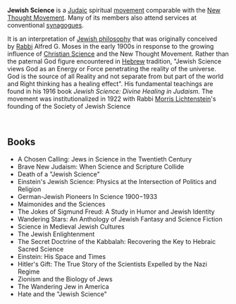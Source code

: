 

<p><strong>Jewish Science</strong>&nbsp;is a&nbsp;<a title="Judaism" href="https://en.wikipedia.org/wiki/Judaism">Judaic</a>&nbsp;spiritual&nbsp;<a title="New religious movement" href="https://en.wikipedia.org/wiki/New_religious_movement">movement</a>&nbsp;comparable with the&nbsp;<a class="mw-redirect" title="New Thought Movement" href="https://en.wikipedia.org/wiki/New_Thought_Movement">New Thought Movement</a>. Many of its members also attend services at conventional&nbsp;<a title="Synagogue" href="https://en.wikipedia.org/wiki/Synagogue">synagogues</a>.</p>
<p>It is an interpretation of&nbsp;<a title="Jewish philosophy" href="https://en.wikipedia.org/wiki/Jewish_philosophy">Jewish philosophy</a>&nbsp;that was originally conceived by&nbsp;<a title="Rabbi" href="https://en.wikipedia.org/wiki/Rabbi">Rabbi</a>&nbsp;Alfred G. Moses in the early 1900s in response to the growing influence of&nbsp;<a title="Christian Science" href="https://en.wikipedia.org/wiki/Christian_Science">Christian Science</a>&nbsp;and the New Thought Movement. Rather than the paternal God figure encountered in&nbsp;<a class="mw-redirect" title="Hebrew" href="https://en.wikipedia.org/wiki/Hebrew">Hebrew</a>&nbsp;tradition, "Jewish Science views God as an Energy or Force penetrating the reality of the universe. God is the source of all Reality and not separate from but part of the world and Right thinking has a healing effect".&nbsp;His fundamental teachings are found in his 1916 book&nbsp;<em>Jewish Science: Divine Healing in Judaism</em>. The movement was institutionalized in 1922 with Rabbi&nbsp;<a title="Morris Lichtenstein" href="https://en.wikipedia.org/wiki/Morris_Lichtenstein">Morris Lichtenstein</a>'s founding of the Society of Jewish Science</p>
</br>
<h2>Books </h2>

<ul>
 <li><a target="_blank" href="https://github.com/manjunath5496/Jewish-Science-Books/blob/master/jsb(1).pdf" style="text-decoration:none;">A Chosen Calling: Jews in Science in the Twentieth Century</a></li>
  
<li><a target="_blank" href="https://github.com/manjunath5496/Jewish-Science-Books/blob/master/jsb(2).pdf" style="text-decoration:none;">Brave New Judaism: When Science and Scripture Collide</a></li>  
  
<li><a target="_blank" href="https://github.com/manjunath5496/Jewish-Science-Books/blob/master/jsb(3).pdf" style="text-decoration:none;">Death of a "Jewish Science"</a></li>

 
<li><a target="_blank" href="https://github.com/manjunath5496/Jewish-Science-Books/blob/master/jsb(4).pdf" style="text-decoration:none;">Einstein's Jewish Science: Physics at the Intersection of Politics and Religion</a></li>
                               
  <li><a target="_blank" href="https://github.com/manjunath5496/Jewish-Science-Books/blob/master/jsb(5).pdf" style="text-decoration:none;">German-Jewish Pioneers In Science 1900&minus;1933 </a></li>   

 <li><a target="_blank" href="https://github.com/manjunath5496/Jewish-Science-Books/blob/master/jsb(6).pdf" style="text-decoration:none;">Maimonides and the Sciences</a></li>
                <li><a target="_blank" href="https://github.com/manjunath5496/Jewish-Science-Books/blob/master/jsb(7).pdf" style="text-decoration:none;">The Jokes of Sigmund Freud: A Study in Humor and Jewish Identity</a></li>  
         <li><a target="_blank" href="https://github.com/manjunath5496/Jewish-Science-Books/blob/master/jsb(8).pdf" style="text-decoration:none;">Wandering Stars: An Anthology of Jewish Fantasy and Science Fiction </a></li>                 
  <li><a target="_blank" href="https://github.com/manjunath5496/Jewish-Science-Books/blob/master/jsb(9).pdf" style="text-decoration:none;">Science in Medieval Jewish Cultures</a></li>   

 <li><a target="_blank" href="https://github.com/manjunath5496/Jewish-Science-Books/blob/master/jsb(10).pdf" style="text-decoration:none;">The Jewish Enlightenment</a></li>

<li><a target="_blank" href="https://github.com/manjunath5496/Jewish-Science-Books/blob/master/jsb(11).pdf" style="text-decoration:none;">The Secret Doctrine of the Kabbalah: Recovering the Key to Hebraic Sacred Science</a></li>                 
  <li><a target="_blank" href="https://github.com/manjunath5496/Jewish-Science-Books/blob/master/jsb(12).pdf" style="text-decoration:none;">Einstein: His Space and Times</a></li>   

 <li><a target="_blank" href="https://github.com/manjunath5496/Jewish-Science-Books/blob/master/jsb(13).pdf" style="text-decoration:none;">Hitler's Gift: The True Story of the Scientists Expelled by the Nazi Regime </a></li>
 <li><a target="_blank" href="https://github.com/manjunath5496/Jewish-Science-Books/blob/master/jsb(14).pdf" style="text-decoration:none;">Zionism and the Biology of Jews </a></li>
 
  <li><a target="_blank" href="https://github.com/manjunath5496/Jewish-Science-Books/blob/master/jsb(15).pdf" style="text-decoration:none;">The Wandering Jew in America</a></li>   

 <li><a target="_blank" href="https://github.com/manjunath5496/Jewish-Science-Books/blob/master/jsb(16).pdf" style="text-decoration:none;">Hate and the "Jewish Science"</a></li>
 
</ul>
